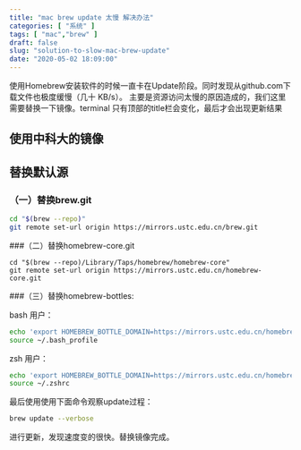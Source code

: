 ```yaml
---
title: "mac brew update 太慢 解决办法"
categories: [ "系统" ]
tags: [ "mac","brew" ]
draft: false
slug: "solution-to-slow-mac-brew-update"
date: "2020-05-02 18:09:00"
---
```


使用Homebrew安装软件的时候一直卡在Update阶段。同时发现从github.com下载文件也极度缓慢（几十 KB/s）。
主要是资源访问太慢的原因造成的，我们这里需要替换一下镜像。terminal 只有顶部的title栏会变化，最后才会出现更新结果

## 使用中科大的镜像

## 替换默认源


<!--more-->


### （一）替换brew.git
```bash
cd "$(brew --repo)"
git remote set-url origin https://mirrors.ustc.edu.cn/brew.git
```
###（二）替换homebrew-core.git
```
cd "$(brew --repo)/Library/Taps/homebrew/homebrew-core"
git remote set-url origin https://mirrors.ustc.edu.cn/homebrew-core.git
```
###（三）替换homebrew-bottles:

bash 用户：
```bash
echo 'export HOMEBREW_BOTTLE_DOMAIN=https://mirrors.ustc.edu.cn/homebrew-bottles' >> ~/.bash_profile
source ~/.bash_profile
```
zsh 用户：
```bash
echo 'export HOMEBREW_BOTTLE_DOMAIN=https://mirrors.ustc.edu.cn/homebrew-bottles' >> ~/.zshrc
source ~/.zshrc
```

最后使用使用下面命令观察update过程：

```bash
brew update --verbose
```
进行更新，发现速度变的很快。替换镜像完成。
